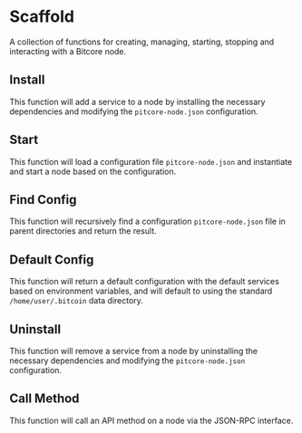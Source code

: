 # Scaffold
A collection of functions for creating, managing, starting, stopping and interacting with a Bitcore node.

## Install
This function will add a service to a node by installing the necessary dependencies and modifying the `pitcore-node.json` configuration.

## Start
This function will load a configuration file `pitcore-node.json` and instantiate and start a node based on the configuration.

## Find Config
This function will recursively find a configuration `pitcore-node.json` file in parent directories and return the result.

## Default Config
This function will return a default configuration with the default services based on environment variables, and will default to using the standard `/home/user/.bitcoin` data directory.

## Uninstall
This function will remove a service from a node by uninstalling the necessary dependencies and modifying the `pitcore-node.json` configuration.

## Call Method
This function will call an API method on a node via the JSON-RPC interface.
